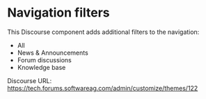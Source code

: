 # Navigation filters

This Discourse component adds additional filters to the navigation:

* All
* News & Announcements
* Forum discussions
* Knowledge base

Discourse URL: https://tech.forums.softwareag.com/admin/customize/themes/122
